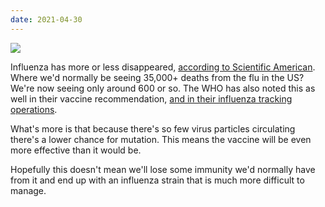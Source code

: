 ```yaml
---
date: 2021-04-30
---
```

![][giphy]

Influenza has more or less disappeared, [according to Scientific American][1].
Where we'd normally be seeing 35,000+ deaths from the flu in the US?
We're now seeing only around 600 or so.  The WHO has also noted this as well 
in their vaccine recommendation, [and in their influenza tracking operations][2].

What's more is that because there's so few virus particles circulating
there's a lower chance for mutation.  This means the vaccine will be even
more effective than it would be.

Hopefully this doesn't mean we'll lose some immunity we'd normally have
from it and end up with an influenza strain that is much more difficult
to manage.


[giphy]: https://media.giphy.com/media/13oAIJjaKPhf3y/giphy.gif

[1]: https://www.scientificamerican.com/article/flu-has-disappeared-worldwide-during-the-covid-pandemic/
[2]: https://apps.who.int/flumart/Default?ReportNo=7
